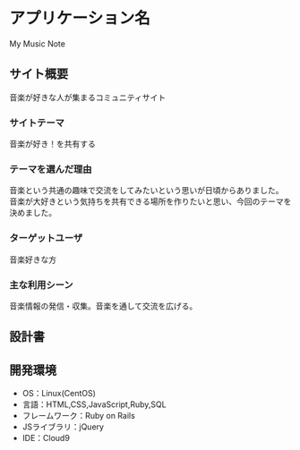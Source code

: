 # アプリケーション名
 My Music Note

## サイト概要
 音楽が好きな人が集まるコミュニティサイト

### サイトテーマ
 音楽が好き！を共有する

### テーマを選んだ理由
 音楽という共通の趣味で交流をしてみたいという思いが日頃からありました。
 音楽が大好きという気持ちを共有できる場所を作りたいと思い、今回のテーマを決めました。

### ターゲットユーザ
 音楽好きな方

### 主な利用シーン
 音楽情報の発信・収集。音楽を通して交流を広げる。

## 設計書


## 開発環境
- OS：Linux(CentOS)
- 言語：HTML,CSS,JavaScript,Ruby,SQL
- フレームワーク：Ruby on Rails
- JSライブラリ：jQuery
- IDE：Cloud9
